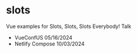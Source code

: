 # slots

Vue examples for Slots, Slots, Slots Everybody! Talk
- VueConfUS 05/16/2024
- Netlify Compose 10/03/2024
